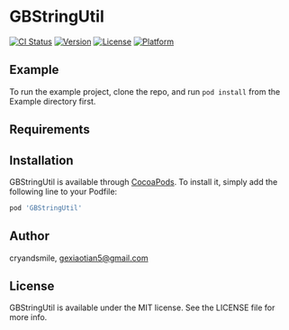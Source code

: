 # GBStringUtil

[![CI Status](https://img.shields.io/travis/cryandsmile/GBStringUtil.svg?style=flat)](https://travis-ci.org/cryandsmile/GBStringUtil)
[![Version](https://img.shields.io/cocoapods/v/GBStringUtil.svg?style=flat)](https://cocoapods.org/pods/GBStringUtil)
[![License](https://img.shields.io/cocoapods/l/GBStringUtil.svg?style=flat)](https://cocoapods.org/pods/GBStringUtil)
[![Platform](https://img.shields.io/cocoapods/p/GBStringUtil.svg?style=flat)](https://cocoapods.org/pods/GBStringUtil)

## Example

To run the example project, clone the repo, and run `pod install` from the Example directory first.

## Requirements

## Installation

GBStringUtil is available through [CocoaPods](https://cocoapods.org). To install
it, simply add the following line to your Podfile:

```ruby
pod 'GBStringUtil'
```

## Author

cryandsmile, gexiaotian5@gmail.com

## License

GBStringUtil is available under the MIT license. See the LICENSE file for more info.
